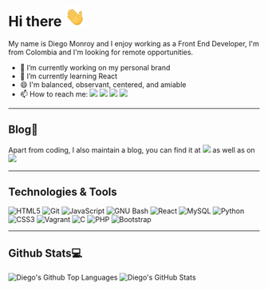 # Hi there <img src="assets/wave.gif" width="40">

My name is Diego Monroy and I enjoy working as a Front End Developer, I'm from Colombia and I'm looking for remote opportunities.

- 🔭 I’m currently working on my personal brand
- 🌱 I’m currently learning React
- 😄 I'm balanced, observant, centered, and amiable
- 📫 How to reach me: [<img src="https://img.shields.io/badge/Portfolio-20d6fe.svg?&style=plastic"/>](https://diegozencode.github.io/)
[<img src="https://img.shields.io/badge/Twitter-1DA1F2.svg?&style=plastic&logo=twitter&logoColor=white"/>](https://twitter.com/diegozencode)
[<img src="https://img.shields.io/badge/Linkedin-0A66C2.svg?&style=plastic&logo=linkedin&logoColor=white"/>](https://www.linkedin.com/in/diegozencode)
[<img src="https://img.shields.io/badge/CodersRank-67A4AC.svg?&style=plastic&logo=codersrank&logoColor=white"/>](https://profile.codersrank.io/user/diegozencode)

---

## Blog:pencil:

Apart from coding, I also maintain a blog, you can find it at [<img src="https://img.shields.io/badge/under_construction-FF6900.svg?&style=plastic"/>](https://diegozencode.github.io) as well as on [<img src="https://img.shields.io/badge/Medium-12100E.svg?&style=plastic&logo=medium&logoColor=white"/>](https://profile.codersrank.io/user/diegozencode)

---

## Technologies & Tools

![HTML5](https://img.shields.io/badge/≡-HTML5-E34F26?&style=flat-square&logo=html5&labelColor=282828)
![Git](https://img.shields.io/badge/≡-Git-F05032?logo=git&style=flat-square&labelColor=282828)
![JavaScript](https://img.shields.io/badge/≡-JavaScript-F7DF1E?logo=javascript&style=flat-square&labelColor=282828)
![GNU Bash](https://img.shields.io/badge/≡-GNU_Bash-4EAA25?logo=gnu_bash&style=flat-square&labelColor=282828)
![React](https://img.shields.io/badge/≡-React-61DAFB?logo=react&style=flat-square&labelColor=282828)
![MySQL](https://img.shields.io/badge/≡-MySQL-4479A1?logo=mysql&style=flat-square&labelColor=282828)
![Python](https://img.shields.io/badge/≡-Pyhton-3776AB?logo=python&style=flat-square&labelColor=282828)
![CSS3](https://img.shields.io/badge/≡-CSS3-1572B6?logo=css3&style=flat-square&logoColor=1572B6&labelColor=282828)
![Vagrant](https://img.shields.io/badge/≡-Vagrant-1563FF?logo=vagrant&style=flat-square&labelColor=282828)
![C](https://img.shields.io/badge/≡-Language-A8B9CC?logo=C&style=flat-square&labelColor=282828)
![PHP](https://img.shields.io/badge/≡-PHP-777BB4?logo=php&style=flat-square&labelColor=282828)
![Bootstrap](https://img.shields.io/badge/≡-Bootstrap-7952B3?logo=bootstrap&style=flat-square&labelColor=282828)

---

## Github Stats:computer:
<img align="center" src="https://github-readme-stats.vercel.app/api/top-langs/?username=diegozencode&langs_count=8&title_color=ffffff&text_color=c9cacc&icon_color=2bbc8a&bg_color=1d1f21&hide_border=true" alt="Diego's Github Top Languages"/>
<img align="center" src="https://github-readme-stats.vercel.app/api?username=diegozencode&show_icons=true&hide=stars&line_height=27&count_private=true&title_color=20d6fe&text_color=c9cacc&icon_color=20d6fe&bg_color=1d1f21&hide_border=true&include_all_commits=true" alt="Diego's GitHub Stats" />

<!-- Resources -->
<!-- Icons: https://simpleicons.org/ -->
<!-- GitHub Stats: https://github.com/anuraghazra/github-readme-stats -->
<!-- Emojis: https://emojipedia.org/emoji/ -->
<!-- HTML Emojis: https://www.fileformat.info/index.htm -->
<!-- Shields: https://shields.io/ -->
<!-- Awesome GitHub Profile README: https://github.com/abhisheknaiidu/awesome-github-profile-readme -->